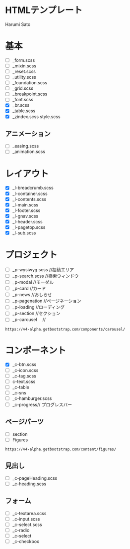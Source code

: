 # HTMLテンプレート

Harumi Sato

# 基本
- [ ] _form.scss
- [ ] _mixin.scss
- [ ] _reset.scss
- [ ] _utility.scss
- [ ] _foundation.scss
- [ ] _grid.scss
- [ ] _breakpoint.scss
- [ ] _font.scss
- [x] _br.scss
- [x] _table.scss
- [x] _zindex.scss
style.scss

## アニメーション
- [ ] _easing.scss
- [ ] _animation.scss

# レイアウト
- [x] _l-breadcrumb.scss
- [x] _l-container.scss
- [x] _l-contents.scss
- [x] _l-main.scss
- [x] _l-footer.scss
- [x] _l-gnav.scss
- [x] _l-header.scss
- [x] _l-pagetop.scss
- [x] _l-sub.scss

# プロジェクト

- [ ] _p-wysiwyg.scss //投稿エリア
- [ ] _p-search.scss //検索ウィンドウ
- [ ] _p-modal //モーダル
- [ ] _p-card //カード
- [ ] _p-news //おしらせ
- [ ] _p-pagenation //ページネーション
- [ ] _p-loading //ローディング
- [ ] _p-section //セクション
- [ ] _p-carousel 　//

```
https://v4-alpha.getbootstrap.com/components/carousel/
```

# コンポーネント
- [x] _c-btn.scss
- [ ] _c-icon.scss
- [ ] _c-tag.scss
- [ ] c-text.scss
- [ ] _c-table
- [ ] _c-sns
- [ ] _c-hamburger.scss
- [ ] _c-progress// プログレスバー

## ページパーツ
- [ ] section
- [ ] Figures

```
https://v4-alpha.getbootstrap.com/content/figures/
```

## 見出し
- [ ] _c-pageHeading.scss
- [ ] _c-heading.scss

## フォーム

- [ ] _c-textarea.scss
- [ ] _c-input.scss
- [ ] _c-select.scss
- [ ] _c-radio
- [ ] _c-select
- [ ] _c-checkbox
